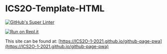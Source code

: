 # ICS2O-Template-HTML

[![GitHub's Super Linter](https://github.com/ICS2O-1-2021/github-page-pwa/workflows/GitHub's%20Super%20Linter/badge.svg)](https://github.com/ICS2O-1-2021/github-page-pwa/actions)

[![Run on Repl.it](https://repl.it/badge/github/ICS2O-1-2021/github-page-pwa)](https://repl.it/github/ICS2O-1-2021/github-page-pwa)

This site can be found at: [https://ICS2O-1-2021.github.io/github-page-pwa](https://ICS2O-1-2021.github.io/github-page-pwa)

